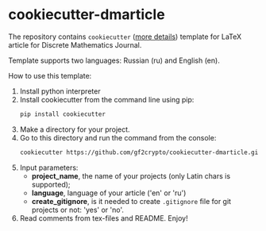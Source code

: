 # cookiecutter-dmarticle

The repository contains `cookiecutter` ([more details](https://cookiecutter.readthedocs.io/en/latest/)) template for LaTeX article for Discrete Mathematics Journal.

Template supports two languages: Russian (ru) and English (en).

How to use this template:
1. Install python interpreter
2. Install cookiecutter from the command line using pip:
   ```bash
   pip install cookiecutter
   ```
3. Make a directory for your project.
4. Go to this directory and run the command from the console:
   ```bash
   cookiecutter https://github.com/gf2crypto/cookiecutter-dmarticle.git
   ```
5. Input parameters:
     - **project_name**, the name of your projects (only Latin chars is supported);
     - **language**, language of your article ('en' or 'ru')
     - **create_gitignore**, is it needed to create `.gitignore` file for git projects or not: 'yes' or 'no'.
6. Read comments from tex-files and README. Enjoy!
